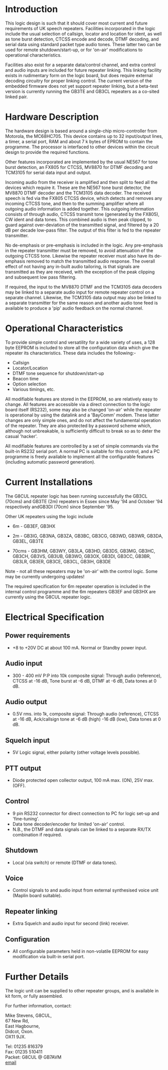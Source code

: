 # Introduction

This logic design is such that it should cover most current and future requirements of UK speech repeaters. 
Facilities incorporated in the logic include the usual selection of callsign, locator and location for ident, 
as well as tone burst detection, CTCSS encode and decode, DTMF decoding, and serial data using standard packet
type audio tones. These latter two can be used for remote shutdown/start-up, or for 'on-air' modifications to
operational characteristics.

Facilities also exist for a separate data/control channel, and extra control and audio inputs are included for
future repeater linking. This linking facility exists in rudimentary form on the logic board, but does require
external decoding circuitry for proper linking control. The current version of the embedded firmware does not 
yet support repeater linking, but a beta-test version is currently running the GB3TE and GB3CL repeaters as a 
co-sited linked pair.

# Hardware Description

The hardware design is based around a single-chip micro-controller from Motorola, the MC68HC705. This device contains up to 32 input/output lines, a timer, a serial port, RAM and about 7 k bytes of EPROM to contain the programme. The processor is interfaced to other devices within the circuit design to provide the required functions.

Other features incorporated are implemented by the usual NE567 for tone burst detection, an FX805 for CTCSS, MV8870 for DTMF decoding and TCM3105 for serial data input and output.

Incoming audio from the receiver is amplified and then split to feed all the devices which require it. These are the NE567 tone burst detector, the MV8870 DTMF decoder and the TCM3105 data decoder. The received speech is fed via the FX805 CTCSS device, which detects and removes any incoming CTCSS tone, and then to the summing amplifier where all outgoing audio information is added together. This outgoing information consists of through audio, CTCSS transmit tone (generated by the FX805), CW ident and data tones. This combined audio is then peak clipped, to guard against over-deviation of the transmitted signal, and filtered by a 20 dB per decade low-pass filter. The output of this filter is fed to the repeater transmitter.

No de-emphasis or pre-emphasis is included in the logic. Any pre-emphasis in the repeater transmitter must be removed, to avoid attenuation of the outgoing CTCSS tone. Likewise the repeater receiver must also have its de-emphasis removed to match the transmitted audio response. The overall effect of not having any in-built audio tailoring, is that signals are transmitted as they are received, with the exception of the peak clipping and subsequent low pass filtering.

If required, the input to the MV8870 DTMF and the TCM3105 data decoders may be linked to a separate audio input for remote repeater control on a separate channel. Likewise, the TCM3105 data output may also be linked to a separate transmitter for the same reason and another audio tone feed is available to produce a 'pip' audio feedback on the normal channel.

# Operational Characteristics

To provide simple control and versatility for a wide variety of uses, a 128 byte EEPROM is included to store all the configuration data which give the repeater its characteristics. These data includes the following:-

* Callsign
* Locator/Location
* DTMF tone sequence for shutdown/start-up
* Beacon time
* Option selection
*  Various timings, etc.

All modifiable features are stored in the EEPROM, so are relatively easy to change. All features are accessible via a direct connection to the logic board itself (RS232), some may also be changed 'on-air' while the repeater is operational by using the datalink and a 'BayComm' modem. These latter changes are only simple ones, and do not affect the fundamental operation of the repeater. They are also protected by a password scheme which, although not unbreakable, is sufficiently difficult to break so as to deter the casual 'hacker'.

All modifiable features are controlled by a set of simple commands via the built-in RS232 serial port. A normal PC is suitable for this control, and a PC programme is freely available to implement all the configurable features (including automatic password generation).

# Current Installations

The G8CUL repeater logic has been running successfully the GB3CL (70cms) and GB3TE (2m) repeaters in Essex since May '94 and October '94 respectively andGB3DI (70cm) since September '95.

Other UK repeaters using the logic include

* 6m - GB3EF, GB3HX

* 2m - GB3IG, GB3NA, GB3ZA, GB3BC, GB3CG, GB3WD, GB3WR, GB3DA, GB3EL, GB3TE

* 70cms - GB3HM, GB3WY, GB3LA, GB3HD, GB3DS, GB3MG, GB3HC, GB3CH, GB3VS, GB3UB, GB3WO, GB3OX, GB3DI, GB3CC, GB3BR, GB3LR, GB3ER, GB3CE, GB3CL, GB3IH, GB3DE

Note - not all these repeaters may be 'on-air' with the control logic. Some may be currently undergoing updates!

The required specification for 6m repeater operation is included in the internal control programme and the 6m repeaters GB3EF and GB3HX are currently using the G8CUL repeater logic.

# Electrical Specification

## Power requirements
* +8 to +20V DC at about 100 mA. Normal or Standby power input.
## Audio input
* 300 - 400 mV P:P into 10k composite signal:
Through audio (reference), CTCSS at -16 dB, Tone burst at -6 dB, DTMF at -6 dB, Data tones at 0 dB.
## Audio output
* 0.5V rms. into 1k, composite signal:
Through audio (reference), CTCSS at -16 dB, Ack/callsign tone at -6 dB (high) -16 dB (low), Data tones at 0 dB.
## Squelch input
* 5V Logic signal, either polarity (other voltage levels possible).
## PTT output
* Diode protected open collector output, 100 mA max. (ON), 25V max. (OFF).
## Control
* 9 pin RS232 connector for direct connection to PC for logic set-up and 'fine-tuning'.
* Data tone decoder/encoder for limited 'on-air' control.
* N.B., the DTMF and data signals can be linked to a separate RX/TX combination if required.
## Shutdown
* Local (via switch) or remote (DTMF or data tones).
## Voice
* Control signals to and audio input from external synthesised voice unit (Maplin board suitable).
## Repeater linking
* Extra Squelch and audio input for second (link) receiver.
## Configuration
* All configurable parameters held in non-volatile EEPROM for easy modification via built-in serial port.

# Further Details

The logic unit can be supplied to other repeater groups, and is available in kit form, or fully assembled.

For further information, contact:  
  
  Mike Stevens, G8CUL,  
  67 New Rd,  
  East Hagbourne,  
  Didcot, Oxon.  
  OX11 9JX.  
  
Tel: 01235 816379  
Fax: 01235 510411  
Packet: G8CUL @ GB7AVM  
[email](mailto:mpstevens@iee.org)  

